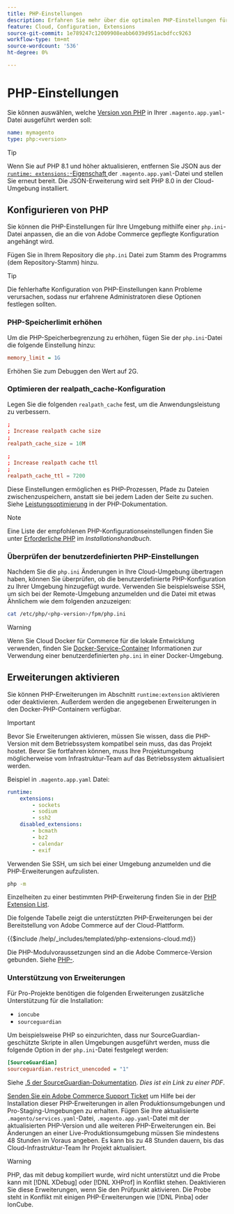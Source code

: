 ```yaml
---
title: PHP-Einstellungen
description: Erfahren Sie mehr über die optimalen PHP-Einstellungen für die Konfiguration von Commerce-Anwendungen in der Cloud-Infrastruktur.
feature: Cloud, Configuration, Extensions
source-git-commit: 1e789247c12009908eabb6039d951acbdfcc9263
workflow-type: tm+mt
source-wordcount: '536'
ht-degree: 0%

---
```


# PHP-Einstellungen

Sie können auswählen, welche [Version von PHP](https://experienceleague.adobe.com/docs/commerce-operations/installation-guide/system-requirements.html) in Ihrer `.magento.app.yaml`-Datei ausgeführt werden soll:

```yaml
name: mymagento
type: php:<version>
```

>[!TIP]
>
>Wenn Sie auf PHP 8.1 und höher aktualisieren, entfernen Sie JSON aus der [`runtime: extensions:`-Eigenschaft ](properties.md#runtime) der `.magento.app.yaml`-Datei und stellen Sie erneut bereit. Die JSON-Erweiterung wird seit PHP 8.0 in der Cloud-Umgebung installiert.

## Konfigurieren von PHP

Sie können die PHP-Einstellungen für Ihre Umgebung mithilfe einer `php.ini`-Datei anpassen, die an die von Adobe Commerce gepflegte Konfiguration angehängt wird.

Fügen Sie in Ihrem Repository die `php.ini` Datei zum Stamm des Programms (dem Repository-Stamm) hinzu.

>[!TIP]
>
>Die fehlerhafte Konfiguration von PHP-Einstellungen kann Probleme verursachen, sodass nur erfahrene Administratoren diese Optionen festlegen sollten.

### PHP-Speicherlimit erhöhen

Um die PHP-Speicherbegrenzung zu erhöhen, fügen Sie der `php.ini`-Datei die folgende Einstellung hinzu:

```ini
memory_limit = 1G
```

Erhöhen Sie zum Debuggen den Wert auf 2G.

### Optimieren der realpath_cache-Konfiguration

Legen Sie die folgenden `realpath_cache` fest, um die Anwendungsleistung zu verbessern.

```conf
;
; Increase realpath cache size
;
realpath_cache_size = 10M

;
; Increase realpath cache ttl
;
realpath_cache_ttl = 7200
```

Diese Einstellungen ermöglichen es PHP-Prozessen, Pfade zu Dateien zwischenzuspeichern, anstatt sie bei jedem Laden der Seite zu suchen. Siehe [Leistungsoptimierung](https://www.php.net/manual/en/ini.core.php) in der PHP-Dokumentation.

>[!NOTE]
>
>Eine Liste der empfohlenen PHP-Konfigurationseinstellungen finden Sie unter [Erforderliche PHP](https://experienceleague.adobe.com/docs/commerce-operations/installation-guide/prerequisites/php-settings.html) im _Installationshandbuch_.

### Überprüfen der benutzerdefinierten PHP-Einstellungen

Nachdem Sie die `php.ini` Änderungen in Ihre Cloud-Umgebung übertragen haben, können Sie überprüfen, ob die benutzerdefinierte PHP-Konfiguration zu Ihrer Umgebung hinzugefügt wurde. Verwenden Sie beispielsweise SSH, um sich bei der Remote-Umgebung anzumelden und die Datei mit etwas Ähnlichem wie dem folgenden anzuzeigen:

```bash
cat /etc/php/<php-version>/fpm/php.ini
```

>[!WARNING]
>
>Wenn Sie Cloud Docker für Commerce für die lokale Entwicklung verwenden, finden Sie [Docker-Service-Container](https://developer.adobe.com/commerce/cloud-tools/docker/containers/service/#fpm-container) Informationen zur Verwendung einer benutzerdefinierten `php.ini` in einer Docker-Umgebung.

## Erweiterungen aktivieren

Sie können PHP-Erweiterungen im Abschnitt `runtime:extension` aktivieren oder deaktivieren. Außerdem werden die angegebenen Erweiterungen in den Docker-PHP-Containern verfügbar.

>[!IMPORTANT]
>
>Bevor Sie Erweiterungen aktivieren, müssen Sie wissen, dass die PHP-Version mit dem Betriebssystem kompatibel sein muss, das das Projekt hostet. Bevor Sie fortfahren können, muss Ihre Projektumgebung möglicherweise vom Infrastruktur-Team auf das Betriebssystem aktualisiert werden.

Beispiel in `.magento.app.yaml` Datei:

```yaml
runtime:
    extensions:
        - sockets
        - sodium
        - ssh2
    disabled_extensions:
        - bcmath
        - bz2
        - calendar
        - exif
```

Verwenden Sie SSH, um sich bei einer Umgebung anzumelden und die PHP-Erweiterungen aufzulisten.

```bash
php -m
```

Einzelheiten zu einer bestimmten PHP-Erweiterung finden Sie in der [PHP Extension List](https://www.php.net/manual/en/extensions.alphabetical.php).

Die folgende Tabelle zeigt die unterstützten PHP-Erweiterungen bei der Bereitstellung von Adobe Commerce auf der Cloud-Plattform.

{{$include /help/_includes/templated/php-extensions-cloud.md}}

Die PHP-Modulvoraussetzungen sind an die Adobe Commerce-Version gebunden. Siehe [PHP-](https://experienceleague.adobe.com/docs/commerce-operations/installation-guide/prerequisites/php-settings.html).

### Unterstützung von Erweiterungen

Für Pro-Projekte benötigen die folgenden Erweiterungen zusätzliche Unterstützung für die Installation:

- `ioncube`
- `sourceguardian`

Um beispielsweise PHP so einzurichten, dass nur SourceGuardian-geschützte Skripte in allen Umgebungen ausgeführt werden, muss die folgende Option in der `php.ini`-Datei festgelegt werden:

```ini
[SourceGuardian]
sourceguardian.restrict_unencoded = "1"
```

Siehe [.5 der SourceGuardian-Dokumentation](https://sourceguardian.com/demofiles/files/SourceGuardian%20for%20Linux%20User%20Manual.pdf). _Dies ist ein Link zu einer PDF_.

[Senden Sie ein Adobe Commerce Support Ticket](https://experienceleague.adobe.com/docs/commerce-knowledge-base/kb/help-center-guide/magento-help-center-user-guide.html#submit-ticket) um Hilfe bei der Installation dieser PHP-Erweiterungen in allen Produktionsumgebungen und Pro-Staging-Umgebungen zu erhalten. Fügen Sie Ihre aktualisierte `.magento/services.yaml`-Datei, `.magento.app.yaml`-Datei mit der aktualisierten PHP-Version und alle weiteren PHP-Erweiterungen ein. Bei Änderungen an einer Live-Produktionsumgebung müssen Sie mindestens 48 Stunden im Voraus angeben. Es kann bis zu 48 Stunden dauern, bis das Cloud-Infrastruktur-Team Ihr Projekt aktualisiert.

>[!WARNING]
>
>PHP, das mit debug kompiliert wurde, wird nicht unterstützt und die Probe kann mit [!DNL XDebug] oder [!DNL XHProf] in Konflikt stehen. Deaktivieren Sie diese Erweiterungen, wenn Sie den Prüfpunkt aktivieren. Die Probe steht in Konflikt mit einigen PHP-Erweiterungen wie [!DNL Pinba] oder IonCube.
